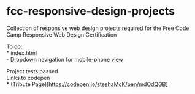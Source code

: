 # fcc-responsive-design-projects
Collection of responsive web design projects required for the Free Code Camp Responsive Web Design Certification

To do:  
    * index.html  
    - Dropdown navigation for mobile-phone view  

Project tests passed  
Links to codepen  
    * (Tribute Page)[https://codepen.io/steshaMcK/pen/mdOdQGB]

